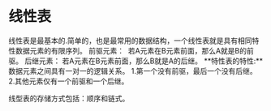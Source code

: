# 线性表

线性表是最基本的.简单的，也是最常用的数据结构，一个线性表就是具有相同特性数据元素的有限序列。
前驱元素：
​		若A元素在B元素前面，那么A就是B的前驱。
后继元素：
​		若A元素在B元素前面，那么B就是A的后继。
**特性表的特性:**数据元素之间具有一对一的逻辑关系。
1.第一个没有前驱，最后一个没有后继。
2.其他元素仅有一个前驱和一个后继。

线型表的存储方式包括：顺序和链式。